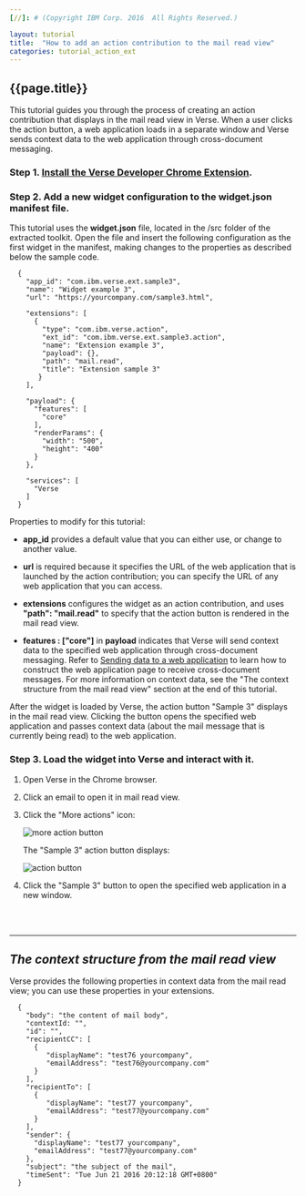 ```yaml
---
[//]: # (Copyright IBM Corp. 2016  All Rights Reserved.)

layout: tutorial
title:  "How to add an action contribution to the mail read view"
categories: tutorial_action_ext
---
```


## {{page.title}}  

This tutorial guides you through the process of creating an action contribution that displays in the mail read view in Verse. When a user clicks the action button, a web application loads in a separate window and Verse sends context data to the web application through cross-document messaging.

### Step 1. [Install the Verse Developer Chrome Extension][1].

### Step 2. Add a new widget configuration to the widget.json manifest file.

This tutorial uses the __widget.json__ file, located in the /src folder of the extracted toolkit. Open the file and insert the following configuration as the first widget in the manifest, making changes to the properties as described below the sample code.  

```
  {
    "app_id": "com.ibm.verse.ext.sample3",
    "name": "Widget example 3",
    "url": "https://yourcompany.com/sample3.html",
    
    "extensions": [
      {
        "type": "com.ibm.verse.action",
        "ext_id": "com.ibm.verse.ext.sample3.action",
        "name": "Extension example 3",
        "payload": {},
        "path": "mail.read",
        "title": "Extension sample 3"
       }
    ],

    "payload": {
      "features": [
        "core"
      ],
      "renderParams": {
        "width": "500",
        "height": "400"
      }
    },

    "services": [
      "Verse
    ]
  }
```

Properties to modify for this tutorial:

* __app_id__ provides a default value that you can either use, or change to another value.

* __url__ is required because it specifies the URL of the web application that is launched by the action contribution; you can specify the URL of any web application that you can access.

* __extensions__ configures the widget as an action contribution, and uses __"path": "mail.read"__ to specify that the action button is rendered in the mail read view. 

* __features : ["core"]__ in __payload__ indicates that Verse will send context data to the specified web application through cross-document messaging. Refer to [Sending data to a web application][4] to learn how to construct the web application page to receive cross-document messages. For more information on context data, see the "The context structure from the mail read view" section at the end of this tutorial.

After the widget is loaded by Verse, the action button "Sample 3" displays in the mail read view. Clicking the button opens the specified web application and passes context data (about the mail message that is currently being read) to the web application.

### Step 3. Load the widget into Verse and interact with it.

1.	Open Verse in the Chrome browser.

2.	Click an email to open it in mail read view.

3.	Click the "More actions" icon: 

    ![more action button]({{site.baseurl}}/tutorials/img/mailread_more.png)   

    The "Sample 3" action button displays: 

    ![action button]({{site.baseurl}}/tutorials/img/mailread_action.png)  
  
4.	Click the "Sample 3" button to open the specified web application in a new window. 


<br><br>
<hr>

## _The context structure from the mail read view_ 

Verse provides the following properties in context data from the mail read view; you can use these properties in your extensions.

```
  {
    "body": "the content of mail body",
    "contextId: "",
    "id": "",
    "recipientCC": [
      {
         "displayName": "test76 yourcompany",
         "emailAddress": "test76@yourcompany.com"
      }
    ],
    "recipientTo": [
      {
         "displayName": "test77 yourcompany",
         "emailAddress": "test77@yourcompany.com"
      }
    ],
    "sender": {
      "displayName": "test77 yourcompany",
      "emailAddress": "test77@yourcompany.com"
    },
    "subject": "the subject of the mail",
    "timeSent": "Tue Jun 21 2016 20:12:18 GMT+0800"
  }

```



[1]: {{site.baseurl}}/tutorials/tutorial-ext-install-toolkit.html
[2]: {{site.verse-developer-chrome-ext}}
[3]: {{site.baseurl}}/tutorials/tutorial-ext-action-contribution.html
[4]: {{site.baseurl}}/tutorials/tutorial-ext-send-data-to-app.html
